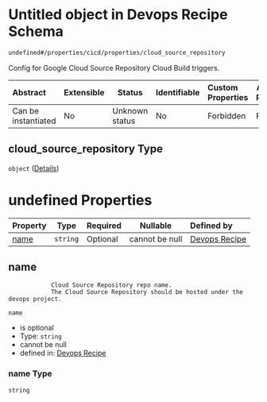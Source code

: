 # Untitled object in Devops Recipe Schema

```txt
undefined#/properties/cicd/properties/cloud_source_repository
```

Config for Google Cloud Source Repository Cloud Build triggers.


| Abstract            | Extensible | Status         | Identifiable | Custom Properties | Additional Properties | Access Restrictions | Defined In                                                        |
| :------------------ | ---------- | -------------- | ------------ | :---------------- | --------------------- | ------------------- | ----------------------------------------------------------------- |
| Can be instantiated | No         | Unknown status | No           | Forbidden         | Forbidden             | none                | [devops.schema.json\*](devops.schema.json "open original schema") |

## cloud_source_repository Type

`object` ([Details](devops-properties-cicd-properties-cloud_source_repository.md))

# undefined Properties

| Property      | Type     | Required | Nullable       | Defined by                                                                                                                                                                    |
| :------------ | -------- | -------- | -------------- | :---------------------------------------------------------------------------------------------------------------------------------------------------------------------------- |
| [name](#name) | `string` | Optional | cannot be null | [Devops Recipe](devops-properties-cicd-properties-cloud_source_repository-properties-name.md "undefined#/properties/cicd/properties/cloud_source_repository/properties/name") |

## name

                Cloud Source Repository repo name.
                The Cloud Source Repository should be hosted under the devops project.


`name`

-   is optional
-   Type: `string`
-   cannot be null
-   defined in: [Devops Recipe](devops-properties-cicd-properties-cloud_source_repository-properties-name.md "undefined#/properties/cicd/properties/cloud_source_repository/properties/name")

### name Type

`string`
